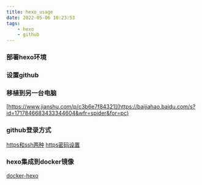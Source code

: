 ```yaml
---
title: hexo_usage
date: 2022-05-06 10:23:53
tags: 
	- hexo
	- github
---
```



### 部署hexo环境


### 设置github
 

### 移植到另一台电脑
[https://www.jianshu.com/p/c3b6e7f84321](https://baijiahao.baidu.com/s?id=1717846683433344604&wfr=spider&for=pc)

### github登录方式
[https和ssh两种](https://blog.csdn.net/nbaDWde/article/details/80360836?utm_medium=distribute.pc_relevant.none-task-blog-2~default~baidujs_baidulandingword~default-0.pc_relevant_paycolumn_v3&spm=1001.2101.3001.4242.1&utm_relevant_index=3)
[https密码设置](https://baijiahao.baidu.com/s?id=1717846683433344604&wfr=spider&for=pc)

### hexo集成到docker镜像
[docker-hexo](https://gitee.com/LakeVilladom/docker-hexo)


